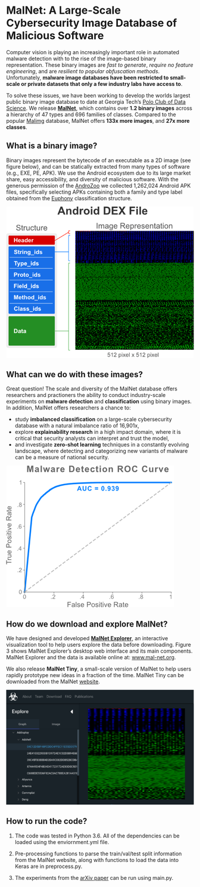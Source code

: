 # MalNet: A Large-Scale Cybersecurity Image Database of Malicious Software


Computer vision is playing an increasingly important role in automated malware detection with to the rise of the 
image-based binary representation. These binary images are *fast to generate*, *require no feature
engineering*, and are *resilient to popular obfuscation methods*.
Unfortunately, **malware image databases have been restricted to small-scale or private 
datasets that only a few industry labs have access to**.

To solve these issues, we have been working to develop the worlds largest public binary image 
database to date at Georgia Tech’s [Polo Club of Data Science](https://poloclub.github.io/).
We release **[MalNet](https://www.mal-net.org)**, which contains over **1.2 binary images**
across a hierarchy of 47 types and 696 families of classes. Compared to the popular [Malimg](https://vision.ece.ucsb.edu/research/signal-processing-malware-analysis) 
database, MalNet offers **133x more images**, and **27x more classes**.


## What is a binary image?

Binary images represent the bytecode of an executable as a 2D image (see figure below), and can be statically extracted from 
many types of software (e.g., EXE, PE, APK). We use the Android ecosystem due to its large market share, easy 
accessibility, and diversity of malicious software.
With the generous permission of the [AndroZoo](https://androzoo.uni.lu/) we collected 1,262,024 Android APK files, 
specifically selecting APKs containing both a family and type label obtained from 
the [Euphony](https://github.com/fmind/euphony) classification structure.

![Binary image](images/binary-image.png "Android APK binary image")

## What can we do with these images?
Great question! The scale and diversity of the MalNet database offers researchers and practioners 
the ability to conduct industry-scale experiments on **malware detection** and **classification**
using binary images. In addition, MalNet offers researchers a chance to: 
    
- study **imbalanced classification** on a large-scale cybersecurity database with a natural 
imbalance ratio of 16,901x,
- explore **explainability research** in a high impact domain, where it is critical that 
security analysts can interpret and trust the model,
- and investigate **zero-shot learning** techniques in a constantly evolving landscape, where detecting and categorizing new variants of malware can be a measure of national security.

![ROC curve](images/roc-curve.png "Malware detecion ROC curve using MalNet")

## How do we download and explore MalNet?
We have designed and developed **[MalNet Explorer](https://www.mal-net.org/explore)**, an interactive 
visualization tool to help users explore the data before downloading.
Figure 3 shows MalNet Explorer’s desktop web interface and its main components. 
MalNet Explorer and the data is available online at: www.mal-net.org.

We also release **MalNet Tiny**, a small-scale version of MalNet to help users rapidly prototype 
new ideas in a fraction of the time. MalNet Tiny can be downloaded from the MalNet [website](www.mal-net.org).

![Comparing Graph Databases](images/malnet-explorer.png "MalNet Explorer")


## How to run the code?
1. The code was tested in Python 3.6. All of the dependencies can be loaded using the enviornment.yml file.

2. Pre-processing functions to parse the train/val/test split information from the MalNet website, along with 
functions to load the data into Keras are in preprocess.py. 

2. The experiments from the [arXiv paper](https://arxiv.org/abs/2011.07682) can be run using main.py.



